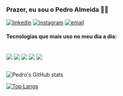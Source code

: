 ### Prazer, eu sou o Pedro Almeida 🙋‍♂️

[![linkedin](https://img.shields.io/badge/LinkedIn-0077B5?style=for-the-badge&logo=linkedin&logoColor=white)](https://www.linkedin.com/in/pedro-almeida-1b9676122/)
[![instagram](https://img.shields.io/badge/Instagram-E4405F?style=for-the-badge&logo=instagram&logoColor=white)](https://www.instagram.com/pedroallmeiida/)
[![email](https://img.shields.io/badge/Gmail-D14836?style=for-the-badge&logo=gmail&logoColor=white)](pedroallmeiida@gmail.com)

#### Tecnologias que mais uso no meu dia a dia: 
<div style="display: inline_block"></br>
  <img align="center" src = "https://img.shields.io/badge/Python-14354C?style=for-the-badge&logo=python&logoColor=white" />
  <img align="center" src = "https://img.shields.io/badge/R-276DC3?style=for-the-badge&logo=r&logoColor=white" />
   <img align="center" src = "https://img.shields.io/badge/MySQL-00000F?style=for-the-badge&logo=mysql&logoColor=white" />
  <img align="center" src = "https://img.shields.io/badge/Microsoft_Azure-0089D6?style=for-the-badge&logo=microsoft-azure&logoColor=white" />
  <img align="center" src = "https://img.shields.io/badge/Microsoft_Excel-217346?style=for-the-badge&logo=microsoft-excel&logoColor=white" />
</div></br>


![Pedro's GitHub stats](https://github-readme-stats.vercel.app/api?username=pedroallmeiida&show_icons=true&theme=merko)

[![Top Langs](https://github-readme-stats.vercel.app/api/top-langs/?username=pedroallmeiida&langs_count=8)](https://github.com/pedroallmeiida/github-readme-stats)






